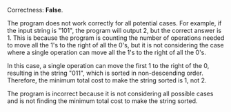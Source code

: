 Correctness: **False**.

The program does not work correctly for all potential cases. For example, if the input string is "101", the program will output 2, but the correct answer is 1. This is because the program is counting the number of operations needed to move all the 1's to the right of all the 0's, but it is not considering the case where a single operation can move all the 1's to the right of all the 0's.

In this case, a single operation can move the first 1 to the right of the 0, resulting in the string "011", which is sorted in non-descending order. Therefore, the minimum total cost to make the string sorted is 1, not 2.

The program is incorrect because it is not considering all possible cases and is not finding the minimum total cost to make the string sorted.
